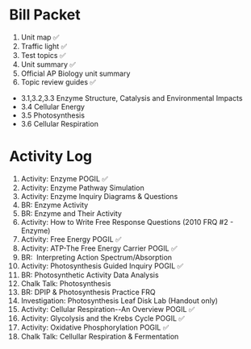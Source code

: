 # Bill Packet

1. Unit map ✅
2. Traffic light ✅
3. Test topics ✅
4. Unit summary ✅
5. Official AP Biology unit summary
6. Topic review guides ✅
- 3.1,3.2,3.3 Enzyme Structure, Catalysis and Environmental Impacts  
- 3.4 Cellular Energy  
- 3.5 Photosynthesis  
- 3.6 Cellular Respiration

# Activity Log 

1. Activity: Enzyme POGIL ✅
2. Activity: Enzyme Pathway Simulation
3. Activity: Enzyme Inquiry Diagrams & Questions
4. BR: Enzyme Activity
5. BR: Enzyme and Their Activity
6. Activity: How to Write Free Response Questions (2010 FRQ #2 - Enzyme)
7. Activity: Free Energy POGIL ✅
8. Activity: ATP-The Free Energy Carrier POGIL ✅
9. BR:  Interpreting Action Spectrum/Absorption
10. Activity: Photosynthesis Guided Inquiry POGIL ✅
11. BR: Photosynthetic Activity Data Analysis
12. Chalk Talk: Photosynthesis
13. BR: DPIP & Photosynthesis Practice FRQ
14. Investigation: Photosynthesis Leaf Disk Lab (Handout only)
15. Activity: Cellular Respiration--An Overview POGIL ✅
16. Activity: Glycolysis and the Krebs Cycle POGIL ✅
17. Activity: Oxidative Phosphorylation POGIL ✅
18. Chalk Talk: Cellullar Respiration & Fermentation